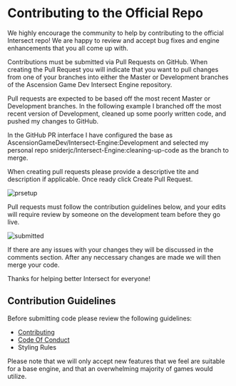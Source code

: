 # Contributing to the Official Repo
We highly encourage the community to help by contributing to the official Intersect repo! We are happy to review and accept bug fixes and engine enhancements that you all come up with.

Contributions must be submitted via Pull Requests on GitHub. When creating the Pull Request you will indicate that you want to pull changes from one of your branches into either the Master or Development branches of the Ascension Game Dev Intersect Engine repository.

Pull requests are expected to be based off the most recent Master or Development branches. In the following example I branched off the most recent version of Development, cleaned up some poorly written code, and pushed my changes to GitHub.

In the GitHub PR interface I have configured the base as AscensionGameDev/Intersect-Engine:Development and selected my personal repo sniderjc/Intersect-Engine:cleaning-up-code as the branch to merge.

When creating pull requests please provide a descriptive tite and description if applicable. Once ready click Create Pull Request.

![prsetup](https://www.ascensiongamedev.com/resources/filehost/f00528aa5a36b70d471c606e705ff9d4.png)

Pull requests must follow the contribution guidelines below, and your edits will require review by someone on the development team before they go live.

![submitted](https://www.ascensiongamedev.com/resources/filehost/2e344356516d135f9225edf094cede6d.png)

If there are any issues with your changes they will be discussed in the comments section. After any neccessary changes are made we will then merge your code.

Thanks for helping better Intersect for everyone!


## Contribution Guidelines
Before submitting code please review the following guidelines:

 - [Contributing](https://github.com/AscensionGameDev/Intersect-Engine/blob/development/CONTRIBUTING.md)
 - [Code Of Conduct](https://github.com/AscensionGameDev/Intersect-Engine/blob/development/CODE_OF_CONDUCT.md)
 - Styling Rules

 Please note that we will only accept new features that we feel are suitable for a base engine, and that an overwhelming majority of games would utilize.
